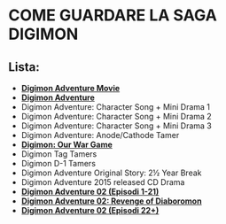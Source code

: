 # COME GUARDARE LA SAGA DIGIMON

##  Lista:
* [**Digimon Adventure Movie**](https://anilist.co/anime/2961/Digimon-Adventure-Movie/)
* [**Digimon Adventure**](https://anilist.co/anime/552/Digimon-Adventure/)
* Digimon Adventure: Character Song + Mini Drama 1
* Digimon Adventure: Character Song + Mini Drama 2
* Digimon Adventure: Character Song + Mini Drama 3
* Digimon Adventure: Anode/Cathode Tamer
* [**Digimon: Our War Game**](https://anilist.co/anime/2397/Digimon-Adventure-Bokura-no-War-Game/)
* Digimon Tag Tamers
* Digimon D-1 Tamers
* Digimon Adventure Original Story: 2½ Year Break
* Digimon Adventure 2015 released CD Drama
* [**Digimon Adventure 02 (Episodi 1-21)**](https://anilist.co/anime/1313/Digimon-Adventure-02/)
* [**Digimon Adventure 02: Revenge of Diaboromon**](https://anilist.co/anime/2398/Digimon-Adventure-02-Diablomon-no-Gyakushuu/)
* [**Digimon Adventure 02 (Episodi 22+)**](https://anilist.co/anime/1313/Digimon-Adventure-02/)
